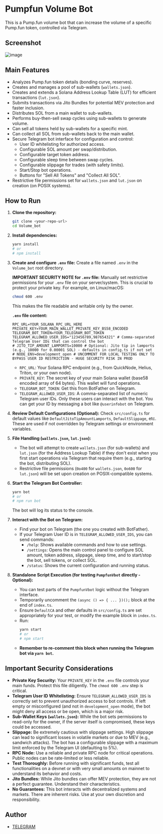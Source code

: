 # Pumpfun Volume Bot
This is a Pump.fun volume bot that can increase the volume of a specific Pump.fun token, controlled via Telegram.

## Screenshot

![image](https://github.com/user-attachments/assets/fc57859d-0e89-4cf2-be98-81b22c4ccc5b) <!-- Replace with your actual screenshot if you have one -->

## Main Features

- Analyzes Pump.fun token details (bonding curve, reserves).
- Creates and manages a pool of sub-wallets (`wallets.json`).
- Creates and extends a Solana Address Lookup Table (LUT) for efficient transactions (`lut.json`).
- Submits transactions via Jito Bundles for potential MEV protection and faster inclusion.
- Distributes SOL from a main wallet to sub-wallets.
- Performs buy-then-sell swap cycles using sub-wallets to generate volume.
- Can sell all tokens held by sub-wallets for a specific mint.
- Can collect all SOL from sub-wallets back to the main wallet.
- Secure Telegram bot interface for configuration and control:
    - User ID whitelisting for authorized access.
    - Configurable SOL amount per swap/distribution.
    - Configurable target token address.
    - Configurable sleep time between swap cycles.
    - Configurable slippage for trades (with safety limits).
    - Start/Stop bot operations.
    - Buttons for "Sell All Tokens" and "Collect All SOL".
- Restrictive file permissions set for `wallets.json` and `lut.json` on creation (on POSIX systems).

## How to Run

1.  **Clone the repository:**
    ```bash
    git clone <your-repo-url>
    cd Volume_bot
    ```

2.  **Install dependencies:**
    ```bash
    yarn install
    # or
    # npm install
    ```

3.  **Create and configure `.env` file:**
    Create a file named `.env` in the `Volume_bot` root directory.

    **IMPORTANT SECURITY NOTE for `.env` file:**
    Manually set restrictive permissions for your `.env` file on your server/system. This is crucial to protect your private key.
    For example, on Linux/macOS:
    ```bash
    chmod 600 .env
    ```
    This makes the file readable and writable only by the owner.

    **`.env` file content:**
    ```env
    RPC_URL=YOUR_SOLANA_RPC_URL_HERE
    PRIVATE_KEY=YOUR_MAIN_WALLET_PRIVATE_KEY_BS58_ENCODED
    TELEGRAM_BOT_TOKEN=YOUR_TELEGRAM_BOT_TOKEN
    TELEGRAM_ALLOWED_USER_IDS="123456789,987654321" # Comma-separated Telegram User IDs that can control the bot
    # JITO_TIP_AMOUNT_LAMPORTS=10000 # Optional: Jito tip in lamports (e.g., 10000 for 0.00001 SOL) - defaults in config.ts if not set
    # NODE_ENV=development_open # UNCOMMENT FOR LOCAL TESTING ONLY TO BYPASS USER ID RESTRICTION - HUGE SECURITY RISK IN PROD
    ```
    *   `RPC_URL`: Your Solana RPC endpoint (e.g., from QuickNode, Helius, Triton, or your own node).
    *   `PRIVATE_KEY`: The secret key of your main Solana wallet (base58 encoded array of 64 bytes). This wallet will fund operations.
    *   `TELEGRAM_BOT_TOKEN`: Get this from BotFather on Telegram.
    *   `TELEGRAM_ALLOWED_USER_IDS`: A comma-separated list of numeric Telegram user IDs. Only these users can interact with the bot. You can get your ID by messaging a bot like `@userinfobot` on Telegram.

4.  **Review Default Configurations (Optional):**
    Check `src/config.ts` for default values like `DefaultJitoTipAmountLamports`, `DefaultSlippage`, etc. These are used if not overridden by Telegram settings or environment variables.

5.  **File Handling (`wallets.json`, `lut.json`):**
    *   The bot will attempt to create `wallets.json` (for sub-wallets) and `lut.json` (for the Address Lookup Table) if they don't exist when you first start operations via Telegram that require them (e.g., starting the bot, distributing SOL).
    *   Restrictive file permissions (`0o400` for `wallets.json`, `0o600` for `lut.json`) will be set upon creation on POSIX-compatible systems.

6.  **Start the Telegram Bot Controller:**
    ```bash
    yarn bot
    # or
    # npm run bot
    ```
    The bot will log its status to the console.

7.  **Interact with the Bot on Telegram:**
    *   Find your bot on Telegram (the one you created with BotFather).
    *   If your Telegram User ID is in `TELEGRAM_ALLOWED_USER_IDS`, you can send commands:
        *   `/help`: Shows available commands and how to use settings.
        *   `/settings`: Opens the main control panel to configure SOL amount, token address, slippage, sleep time, and to start/stop the bot, sell tokens, or collect SOL.
        *   `/status`: Shows the current configuration and running status.

8.  **Standalone Script Execution (for testing `PumpfunVbot` directly - Optional):**
    *   You can test parts of the `PumpfunVbot` logic without the Telegram interface.
    *   Temporarily uncomment the `(async () => { ... })();` block at the end of `index.ts`.
    *   Ensure `DefaultCA` and other defaults in `src/config.ts` are set appropriately for your test, or modify the example block in `index.ts`.
    *   Run:
        ```bash
        yarn start
        # or
        # npm start
        ```
    *   **Remember to re-comment this block when running the Telegram bot via `yarn bot`.**

## Important Security Considerations

*   **Private Key Security:** Your `PRIVATE_KEY` in the `.env` file controls your main funds. Protect this file diligently. The `chmod 600 .env` step is critical.
*   **Telegram User ID Whitelisting:** Ensure `TELEGRAM_ALLOWED_USER_IDS` is correctly set to prevent unauthorized access to bot controls. If left empty or misconfigured (and not in `development_open` mode), the bot might deny all access or be open, which is a major risk.
*   **Sub-Wallet Keys (`wallets.json`):** While the bot sets permissions to read-only for the owner, if the server itself is compromised, these keys could be accessed.
*   **Slippage:** Be extremely cautious with slippage settings. High slippage can lead to significant losses in volatile markets or due to MEV (e.g., sandwich attacks). The bot has a configurable slippage with a maximum limit enforced by the Telegram UI (defaulting to 5%).
*   **RPC Node:** Use a reliable and private RPC node for critical operations. Public nodes can be rate-limited or less reliable.
*   **Test Thoroughly:** Before running with significant funds, test all functionalities on a devnet or with very small amounts on mainnet to understand its behavior and costs.
*   **Jito Bundles:** While Jito bundles can offer MEV protection, they are not a perfect guarantee. Understand their characteristics.
*   **No Guarantees:** This bot interacts with decentralized systems and markets. There are inherent risks. Use at your own discretion and responsibility.

## Author
- [TELEGRAM](https://t.me/darksoul814)
